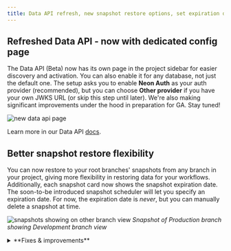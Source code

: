 ```yaml
---
title: Data API refresh, new snapshot restore options, set expiration dates for branches, and more
---
```


## Refreshed Data API - now with dedicated config page

The Data API (Beta) now has its own page in the project sidebar for easier discovery and activation. You can also enable it for any database, not just the default one. The setup asks you to enable **Neon Auth** as your auth provider (recommended), but you can choose **Other provider** if you have your own JWKS URL (or skip this step until later). We're also making significant improvements under the hood in preparation for GA. Stay tuned!

![new data api page](/docs/data-api/data_api_sidebar.png)

Learn more in our Data API [docs](/docs/data-api/get-started).

## Better snapshot restore flexibility

You can now restore to your root branches' snapshots from any branch in your project, giving more flexibility in restoring data for your workflows. Additionally, each snapshot card now shows the snapshot expiration date. The soon-to-be introduced snapshot scheduler will let you specify an expiration date. For now, the expiration date is _never_, but you can manually delete a snapshot at time.

![snapshots showing on other branch view](/docs/changelog/snapshot_other_branch.png)
_Snapshot of Production branch showing Development branch view_

<details>

<summary>**Fixes & improvements**</summary>

- **Neon Console**
  - Added branch expiration date indicators to the point-in-time restore and snapshot restore modals
  - The minimum size for the Production branch for new projects was reduced from 1 CU to 0.25 CU.

- **Drizzle Studio update**

  The Drizzle Studio integration that powers the **Tables** page in the Neon Console has been updated to version 1.2.6. For the latest improvements and fixes, see the [Neon Drizzle Studio Integration Changelog](https://github.com/neondatabase/neon-drizzle-studio-changelog/blob/main/CHANGELOG.md)

</details>
